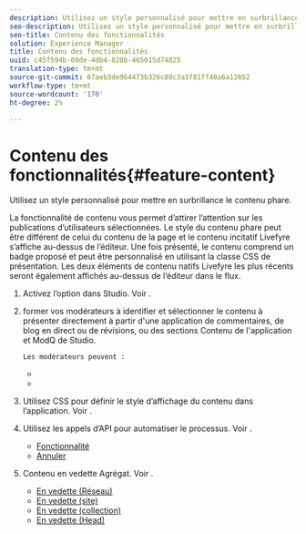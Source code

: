 ```yaml
---
description: Utilisez un style personnalisé pour mettre en surbrillance le contenu phare.
seo-description: Utilisez un style personnalisé pour mettre en surbrillance le contenu phare.
seo-title: Contenu des fonctionnalités
solution: Experience Manager
title: Contenu des fonctionnalités
uuid: c45f594b-69de-4db4-820b-465015d74825
translation-type: tm+mt
source-git-commit: 67aeb3de964473b326c88c3a3f81ff48a6a12652
workflow-type: tm+mt
source-wordcount: '170'
ht-degree: 2%

---
```



# Contenu des fonctionnalités{#feature-content}

Utilisez un style personnalisé pour mettre en surbrillance le contenu phare.

La fonctionnalité de contenu vous permet d’attirer l’attention sur les publications d’utilisateurs sélectionnées. Le style du contenu phare peut être différent de celui du contenu de la page et le contenu incitatif Livefyre s’affiche au-dessus de l’éditeur. Une fois présenté, le contenu comprend un badge proposé et peut être personnalisé en utilisant la classe CSS de présentation. Les deux éléments de contenu natifs Livefyre les plus récents seront également affichés au-dessus de l’éditeur dans le flux.

1. Activez l’option dans Studio. Voir [](../c-app-customizations/t-enable-featuring-content-in-studio.md#t_enable_featuring_content_in_studio).
1. former vos modérateurs à identifier et sélectionner le contenu à présenter directement à partir d&#39;une application de commentaires, de blog en direct ou de révisions, ou des sections Contenu de l&#39;application et ModQ de Studio.

       Les modérateurs peuvent :
   
   * [](../c-app-customizations/t-select-content-to-feature-from-studio.md#select_content_to_feature_from_studio)
   * [](../c-app-customizations/t-select-content-to-feature.md#t_select_content_to_feature)

1. Utilisez CSS pour définir le style d’affichage du contenu dans l’application. Voir [](../c-app-customizations/c-use-css-to-style-featured-content.md#c_use_css_to_style_featured_content).
1. Utilisez les appels d’API pour automatiser le processus. Voir [](../c-app-customizations/c-feature-apis.md#c_feature_apis).

   * [Fonctionnalité](#c_feature_apis/section_jpw_nqw_xz)
   * [Annuler](#c_feature_apis/section_knh_mqw_xz)

1. Contenu en vedette Agrégat. Voir [](../c-app-customizations/c-aggregated-featured-content-using-the-featured-apis.md#c_aggregated_featured_content_using_the_featured_apis).

   * [En vedette (Réseau)](#c_aggregated_featured_content_using_the_featured_apis/section_cgm_1nw_xz)
   * [En vedette (site)](#c_aggregated_featured_content_using_the_featured_apis/section_lq5_ymw_xz)
   * [En vedette (collection)](#c_aggregated_featured_content_using_the_featured_apis/section_kgc_xmw_xz)
   * [En vedette (Head)](#c_aggregated_featured_content_using_the_featured_apis/section_n4b_lmw_xz)

